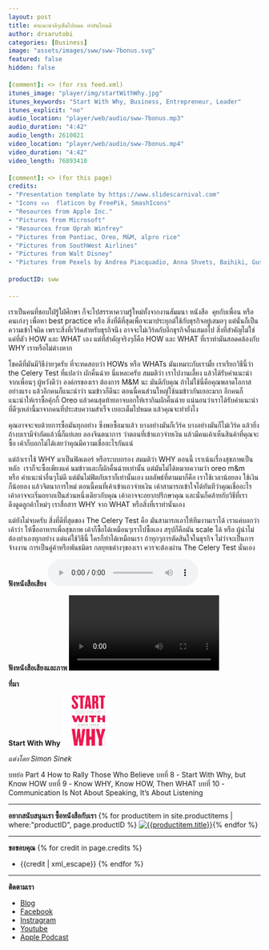 ```yaml
---
layout: post
title: คำแนะนำดีๆเต็มไปหมด ทำอันไหนดี
author: drsarutobi
categories: [Business]
image: "assets/images/sww/sww-7bonus.svg"
featured: false
hidden: false

[comment]: <> (for rss feed.xml)
itunes_image: "player/img/startWithWhy.jpg"
itunes_keywords: "Start With Why, Business, Entrepreneur, Leader"
itunes_explicit: "no"
audio_location: "player/web/audio/sww-7bonus.mp3"
audio_duration: "4:42"
audio_length: 2610021
video_location: "player/web/audio/sww-7bonus.mp4"
video_duration: "4:42"
video_length: 76893410

[comment]: <> (for this page)
credits:
- "Presentation template by https://www.slidescarnival.com"
- "Icons จาก  flaticon by FreePik, SmashIcons"
- "Resources from Apple Inc."
- "Pictures from Microsoft"
- "Resources from Oprah Winfrey"
- "Pictures from Pontiac, Oreo, M&M, alpro rice"
- "Pictures from SouthWest Airlines"
- "Pictures from Walt Disney"
- "Pictures from Pexels by Andrea Piacquadio, Anna Shvets, Baihiki, Gustavo Fring, Kewin Bidwell, Mattheus Bartelli, Oleg Magni, Pixabay"

productID: sww

---
```

เราเป็นคนที่ชอบใฝ่รู้ใฝ่ศึกษา 
ก็จะไปสรรหาความรู้ใหม่ทั้งจากงานสัมมนา หนังสือ  คุยกับเพื่อน หรือคนเก่งๆ 
เพื่อหา best practice หรือ สิ่งที่ดีที่สุดเพื่อจะมาประยุกต์ใช้กับธุรกิจอยู่เสมอๆ
แต่นั่นก็เป็นความเข้าใจผิด เพราะสิ่งที่เวิร์คสำหรับธุรกิจนึง อาจจะไม่เวิร์คกับอีกธุรกิจอื่นเสมอไป
สิ่งที่สำคัญไม่ใช่แค่ที่ตัว HOW และ WHAT เอง
แต่ที่สำคัญจริงๆก็คือ HOW และ WHAT ที่เราทำมันสอดคล้องกับ WHY เราหรือไม่ต่างหาก 

โชคดีที่มันมีวิธีง่ายๆครับ ที่จะทดสอบว่า HOWs หรือ WHATs มันเหมาะกับเรามั้ย 
เราเรียกวิธีนี้ว่า the Celery Test ที่แปลว่า ผักคื่นฉ่าย นี่แหละครับ
สมมติว่า เราไปงานเลี้ยง แล้วได้รับคำแนะนำจากเพื่อนๆ ผู้หวังดีว่า 
องค์กรของเรา ต้องการ M&M นะ มันดีกับคุณ 
ถ้าไม่ใช้นี่คือคุณพลาดโอกาสอย่างแรง
แล้วอีกคนก็แนะนำว่า นมข้าวก็ดีนะ ตอนนี้คนส่วนใหญ่ใช้นมข้าวกันเยอะมาก
อีกคนก็แนะนำให้เราซื้อคุ้กกี้ Oreo
แล้วคนสุดท้ายอาจบอกให้เรากินผักคื่นฉ่าย
แน่นอนว่าเราได้รับคำแนะนำที่ดีๆเหล่านี้มาจากคนที่ประสบความสำเร็จ เยอะเต็มไปหมด 
แล้วคุณจะทำยังไง

คุณอาจจะจบด้วยการซื้อมันทุกอย่าง 
ซึ่งพอซื้อมาแล้ว บางอย่างมันก็เวิร์ค บางอย่างมันก็ไม่เวิร์ค 
แล้วยิ่งถ้างบเรามีจำกัดแล้วนี่ก็แย่เลย
ลองจินตนาการ ว่าตอนที่เข้าแถวจ่ายเงิน แล้วมีคนเค้าเห็นสินค้าที่คุณจะซื้อ
เค้าก็บอกไม่ได้เลยว่าคุณมีความเชื่ออะไรกันแน่

แต่ถ้าเราใช้ WHY มาเป็นฟิลเตอร์ หรือระบบกรอง สมมติว่า WHY ตอนนี้ เราเน้นเรื่องสุขภาพเป็นหลัก  
เราก็จะซื้อเพียงแค่ นมข้าวและก็ผักคื่นฉ่ายเท่านั้น 
แต่มันไม่ได้หมายความว่า oreo m&m หรือ คำแนะนำอื่นๆไม่ดี แต่มันไม่ฟิตกับเราก็เท่านั้นเอง
ผลลัพธ์ที่ตามมาก็คือ เราใช้เวลาน้อยลง ใช้เงินก็น้อยลง
แล้วจิตนาการใหม่ ตอนนี้คนที่เค้าเข้าแถวจ่ายเงิน เค้าสามารถเข้าใจได้ทันทีว่าคุณเชื่ออะไร
เค้าอาจจะเริ่มอยากเป็นส่วนหนึ่งเดียวกับคุณ เค้าอาจจะอยากปรึกษาคุณ
และนั่นก็คล้ายกับวิธีที่เราดึงดูดลูกค้าใหม่ๆ
เราสื่อสาร WHY จาก WHAT หรือสิ่งที่เราทำนั่นเอง

แต่ยังไม่จบครับ สิ่งที่ดีที่สุดของ The Celery Test คือ 
มันสามารถเอาให้ทีมงานเราได้ เราแค่บอกว่าเค้าว่า ให้ซื้ออาหารเพื่อสุขภาพ เค้าก็ซื้อได้เหมือนๆเราไปซื้อเอง 
สรุปก็คือมัน scale ได้ หรือ ผู้นำไม่ต้องทำเองทุกอย่าง แต่แค่ใช้วิธีนี้ ใครก็ทำได้เหมือนเรา
ถ้าทุกๆการตัดสินใจในธุรกิจ 
ไม่ว่าจะเป็นการจ้างงาน การเป็นคู่ค้าหรือพันธมิตร กลยุทธต่างๆของเรา 
ควรจะต้องผ่าน The Celery Test นั่นเอง
			 
 **ฟังหนังสือเสียง**
<audio controls>
  <source src="/{{page.audio_location}}" type="audio/mpeg">
Your browser does not support the audio element.
</audio>

**ฟังหนังสือเสียงและภาพ**
<video width="300" controls>
  <source src="/{{page.video_location}}" type="video/mp4">
Your browser does not support the audio element.
</video>

**ที่มา**

**Start With Why** ![Start With Why](/assets/images/sww/book_eng.jpg)

*แต่งโดย Simon Sinek*

บทย่อ Part 4 How to Rally Those Who Believe
บทที่ 8 - Start With Why, but Know HOW
บทที่ 9 - Know WHY, Know HOW, Then WHAT
บทที่ 10 - Communication Is Not About Speaking, It’s About Listening

---
**อยากสนับสนุนเรา ซื้อหนังสือกับเรา**
{% for productitem in site.productitems | where:"productID", page.productID %}
[![{{productitem.title}}](/{{productitem.image_path}})]({{productitem.link}}){% endfor %}

---
**ขอขอบคุณ**
{% for credit in page.credits %}
- {{credit | xml_escape}}
{% endfor %}

---
**ติดตามเรา**
- [Blog]({{site.url}})
- [Facebook](https://www.facebook.com/{{site.facebook}})
- [Instragram](https://www.instagram.com/{{site.instragram}})
- [Youtube](https://www.youtube.com/channel/{{site.youtube}})
- [Apple Podcast](https://podcasts.apple.com/th/podcast/{{site.apple_podcast}})